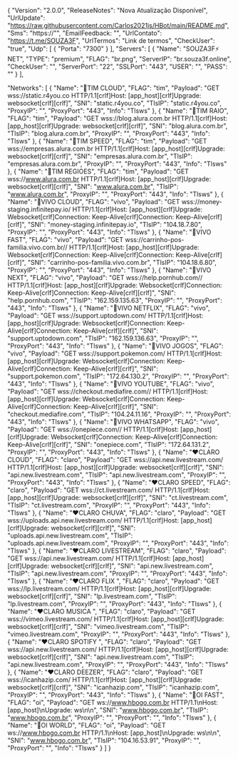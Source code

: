 {
  "Version": "2.0.0",
  "ReleaseNotes": "Nova Atualização Disponível",
  "UrlUpdate": "https://raw.githubusercontent.com/Carlos2021js/HBot/main/README.md",
  "Sms": "https://"",
  "EmailFeedback: "",
  "UrlContato": "https://t.me/SOUZA3F",
  "UrlTermos": "Link de termos",
  "CheckUser": "true",
  "Udp": [
    {
      "Porta": "7300"
    }
  ],
  "Servers": [
    {
      "Name": "SOUZA3F⚡ NET",
      "TYPE": "premium",
      "FLAG": "br.png",
      "ServerIP": "br.souza3f.online",
      "CheckUser": "",
      "ServerPort": "22",
      "SSLPort": "443",
      "USER": "",
      "PASS": ""
    }
  ],

"Networks": [
   {
      "Name": "💙TIM CLOUD",
      "FLAG": "tim",
      "Payload": "GET wss://static.r4you.co  HTTP/1.1[crlf]Host: [app_host][crlf]Upgrade: websocket[crlf][crlf]",
      "SNI": "static.r4you.co",
      "TlsIP": "static.r4you.co",
      "ProxyIP": "",
      "ProxyPort": "443",
      "Info": "Tlsws"
   },
    {
      "Name": "💙TIM RAIO",
      "FLAG": "tim",
      "Payload": "GET wss://blog.alura.com.br  HTTP/1.1[crlf]Host: [app_host][crlf]Upgrade: websocket[crlf][crlf]",
      "SNI": "blog.alura.com.br",
      "TlsIP": "blog.alura.com.br",
      "ProxyIP": "",
      "ProxyPort": "443",
      "Info": "Tlsws"
   },
    {
      "Name": "💙TIM SPEED",
      "FLAG": "tim",
      "Payload": "GET wss://empresas.alura.com.br  HTTP/1.1[crlf]Host: [app_host][crlf]Upgrade: websocket[crlf][crlf]",
      "SNI": "empresas.alura.com.br",
      "TlsIP": "empresas.alura.com.br",
      "ProxyIP": "",
      "ProxyPort": "443",
      "Info": "Tlsws"
   },
    {
      "Name": "💙TIM REGIOES",
      "FLAG": "tim",
      "Payload": "GET wss://www.alura.com.br  HTTP/1.1[crlf]Host: [app_host][crlf]Upgrade: websocket[crlf][crlf]",
      "SNI": "www.alura.com.br",
      "TlsIP": "www.alura.com.br",
      "ProxyIP": "",
      "ProxyPort": "443",
      "Info": "Tlsws"
   },
    {
      "Name": "💜VIVO CLOUD",
      "FLAG": "vivo",
      "Payload": "GET wss://money-staging.infinitepay.io/ HTTP/1.1[crlf]Host: [app_host][crlf]Upgrade: Websocket[crlf]Connection: Keep-Alive[crlf]Connection: Keep-Alive[crlf][crlf]",
      "SNI": "money-staging.infinitepay.io",
      "TlsIP": "104.18.7.80",
      "ProxyIP": "",
      "ProxyPort": "443",
      "Info": "Tlsws"
   },
    {
      "Name": "💜VIVO FAST",
      "FLAG": "vivo",
      "Payload": "GET wss://carrinho-pos-familia.vivo.com.br// HTTP/1.1[crlf]Host: [app_host][crlf]Upgrade: Websocket[crlf]Connection: Keep-Alive[crlf]Connection: Keep-Alive[crlf][crlf]",
      "SNI": "carrinho-pos-familia.vivo.com.br",
      "TlsIP": "104.18.6.80",
      "ProxyIP": "",
      "ProxyPort": "443",
      "Info": "Tlsws"
   },
    {
      "Name": "💜VIVO NEXT",
      "FLAG": "vivo",
      "Payload": "GET wss://help.pornhub.com// HTTP/1.1[crlf]Host: [app_host][crlf]Upgrade: Websocket[crlf]Connection: Keep-Alive[crlf]Connection: Keep-Alive[crlf][crlf]",
      "SNI": "help.pornhub.com",
      "TlsIP": "162.159.135.63",
      "ProxyIP": "",
      "ProxyPort": "443",
      "Info": "Tlsws"
   },
    {
      "Name": "💜VIVO NETFLIX",
      "FLAG": "vivo",
      "Payload": "GET wss://support.uptodown.com/ HTTP/1.1[crlf]Host: [app_host][crlf]Upgrade: Websocket[crlf]Connection: Keep-Alive[crlf]Connection: Keep-Alive[crlf][crlf]",
      "SNI": "support.uptodown.com",
      "TlsIP": "162.159.136.63",
      "ProxyIP": "",
      "ProxyPort": "443",
      "Info": "Tlsws"
   },
    {
      "Name": "💜VIVO JOGOS",
      "FLAG": "vivo",
      "Payload": "GET wss://support.pokemon.com/ HTTP/1.1[crlf]Host: [app_host][crlf]Upgrade: Websocket[crlf]Connection: Keep-Alive[crlf]Connection: Keep-Alive[crlf][crlf]",
      "SNI": "support.pokemon.com",
      "TlsIP": "172.64.130.2",
      "ProxyIP": "",
      "ProxyPort": "443",
      "Info": "Tlsws"
   },
    {
      "Name": "💜VIVO YOUTUBE",
      "FLAG": "vivo",
      "Payload": "GET wss://checkout.mediafire.com// HTTP/1.1[crlf]Host: [app_host][crlf]Upgrade: Websocket[crlf]Connection: Keep-Alive[crlf]Connection: Keep-Alive[crlf][crlf]",
      "SNI": "checkout.mediafire.com",
      "TlsIP": "104.24.11.16",
      "ProxyIP": "",
      "ProxyPort": "443",
      "Info": "Tlsws"
   },
    {
      "Name": "💜VIVO WHATSAPP",
      "FLAG": "vivo",
      "Payload": "GET wss://onepiece.com// HTTP/1.1[crlf]Host: [app_host][crlf]Upgrade: Websocket[crlf]Connection: Keep-Alive[crlf]Connection: Keep-Alive[crlf][crlf]",
      "SNI": "onepiece.com",
      "TlsIP": "172.64.131.2",
      "ProxyIP": "",
      "ProxyPort": "443",
      "Info": "Tlsws"
   },
    {
      "Name": "❤️CLARO CLOUD",
      "FLAG": "claro",
      "Payload": "GET wss://api.new.livestream.com/ HTTP/1.1[crlf]Host: [app_host][crlf]Upgrade: websocket[crlf][crlf]",
      "SNI": "api.new.livestream.com",
      "TlsIP": "api.new.livestream.com",
      "ProxyIP": "",
      "ProxyPort": "443",
      "Info": "Tlsws"
   },
    {
      "Name": "❤️CLARO SPEED",
      "FLAG": "claro",
      "Payload": "GET wss://ct.livestream.com/ HTTP/1.1[crlf]Host: [app_host][crlf]Upgrade: websocket[crlf][crlf]",
      "SNI": "ct.livestream.com",
      "TlsIP": "ct.livestream.com",
      "ProxyIP": "",
      "ProxyPort": "443",
      "Info": "Tlsws"
   },
    {
      "Name": "❤️CLARO CHUVA",
      "FLAG": "claro",
      "Payload": "GET wss://uploads.api.new.livestream.com/ HTTP/1.1[crlf]Host: [app_host][crlf]Upgrade: websocket[crlf][crlf]",
      "SNI": "uploads.api.new.livestream.com",
      "TlsIP": "uploads.api.new.livestream.com",
      "ProxyIP": "",
      "ProxyPort": "443",
      "Info": "Tlsws"
   },
    {
      "Name": "❤️CLARO LIVESTREAM",
      "FLAG": "claro",
      "Payload": "GET wss://api.new.livestream.com/ HTTP/1.1[crlf]Host: [app_host][crlf]Upgrade: websocket[crlf][crlf]",
      "SNI": "api.new.livestream.com",
      "TlsIP": "api.new.livestream.com",
      "ProxyIP": "",
      "ProxyPort": "443",
      "Info": "Tlsws"
   },
    {
      "Name": "❤️CLARO FLIX ",
      "FLAG": "claro",
      "Payload": "GET wss://lp.livestream.com/ HTTP/1.1[crlf]Host: [app_host][crlf]Upgrade: websocket[crlf][crlf]",
      "SNI": "lp.livestream.com",
      "TlsIP": "lp.livestream.com",
      "ProxyIP": "",
      "ProxyPort": "443",
      "Info": "Tlsws"
   },
    {
      "Name": "❤️CLARO MUSICA ",
      "FLAG": "claro",
      "Payload": "GET wss://vimeo.livestream.com/ HTTP/1.1[crlf]Host: [app_host][crlf]Upgrade: websocket[crlf][crlf]",
      "SNI": "vimeo.livestream.com",
      "TlsIP": "vimeo.livestream.com",
      "ProxyIP": "",
      "ProxyPort": "443",
      "Info": "Tlsws"
   },
    {
      "Name": "❤️CLARO SPOTIFY ",
      "FLAG": "claro",
      "Payload": "GET wss://api.new.livestream.com/ HTTP/1.1[crlf]Host: [app_host][crlf]Upgrade: websocket[crlf][crlf]",
      "SNI": "api.new.livestream.com",
      "TlsIP": "api.new.livestream.com",
      "ProxyIP": "",
      "ProxyPort": "443",
      "Info": "Tlsws"
   },
    {
      "Name": "❤️CLARO DEEZER",
      "FLAG": "claro",
      "Payload": "GET wss://icanhazip.com/ HTTP/1.1[crlf]Host: [app_host][crlf]Upgrade: websocket[crlf][crlf]",
      "SNI": "icanhazip.com",
      "TlsIP": "icanhazip.com",
      "ProxyIP": "",
      "ProxyPort": "443",
      "Info": "Tlsws"
   },
    {
      "Name": "💛OI FAST",
      "FLAG": "oi",
      "Payload": "GET ws://www.hbogo.com.br HTTP/1.1\nHost: [app_host]\nUpgrade: ws\n\n",
      "SNI": "www.hbogo.com.br",
      "TlsIP": "www.hbogo.com.br",
      "ProxyIP": "",
      "ProxyPort": "",
      "Info": "Tlsws"
   },
    {
      "Name": "💛OI WORLD",
      "FLAG": "oi",
      "Payload": "GET ws://www.hbogo.com.br HTTP/1.1\nHost: [app_host]\nUpgrade: ws\n\n",
      "SNI": "www.hbogo.com.br",
      "TlsIP": "104.16.53.91",
      "ProxyIP": "",
      "ProxyPort": "",
      "Info": "Tlsws"
    }
  ]
}

